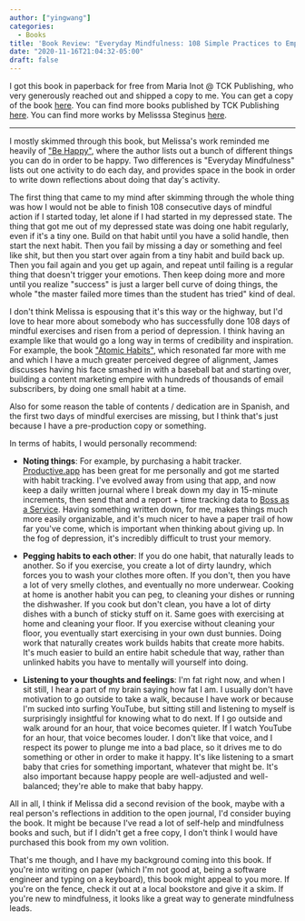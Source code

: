 ```yaml
---
author: ["yingwang"]
categories:
  - Books
title: 'Book Review: "Everyday Mindfulness: 108 Simple Practices to Empower Yourself and Transform Your Life", by Melissa Steginus'
date: "2020-11-16T21:04:32-05:00"
draft: false
---
```


I got this book in paperback for free from Maria Inot @ TCK Publishing, who very
generously reached out and shipped a copy to me. You can get a copy of the book
[here](https://geni.us/everydaymindfulnessm). You can find more books published
by TCK Publishing [here](https://www.tckpublishing.com/). You can find more
works by Melisssa Steginus [here](https://melissasteginus.com/).

---

I mostly skimmed through this book, but Melissa's work reminded me heavily of
["Be Happy"](/posts/2017/12/17/be_happy), where the author lists out a bunch of
different things you can do in order to be happy. Two differences is "Everyday
Mindfulness" lists out one activity to do each day, and provides space in the
book in order to write down reflections about doing that day's activity.

The first thing that came to my mind after skimming through the whole thing was
how I would not be able to finish 108 consecutive days of mindful action if I
started today, let alone if I had started in my depressed state. The thing that
got me out of my depressed state was doing one habit regularly, even if it's a
tiny one. Build on that habit until you have a solid handle, then start the next
habit. Then you fail by missing a day or something and feel like shit, but then
you start over again from a tiny habit and build back up. Then you fail again
and you get up again, and repeat until failing is a regular thing that doesn't
trigger your emotions. Then keep doing more and more until you realize "success"
is just a larger bell curve of doing things, the whole "the master failed more
times than the student has tried" kind of deal.

I don't think Melissa is espousing that it's this way or the highway, but I'd
love to hear more about somebody who has successfully done 108 days of mindful
exercises and risen from a period of depression. I think having an example like
that would go a long way in terms of credibility and inspiration. For example,
the book ["Atomic Habits"](/posts/2020/07/28/atomic_habits), which resonated far
more with me and which I have a much greater perceived degree of alignment,
James discusses having his face smashed in with a baseball bat and starting
over, building a content marketing empire with hundreds of thousands of email
subscribers, by doing one small habit at a time.

Also for some reason the table of contents / dedication are in Spanish, and the
first two days of mindful exercises are missing, but I think that's just because
I have a pre-production copy or something.

In terms of habits, I would personally recommend:

- **Noting things**: For example, by purchasing a habit tracker.
  [Productive.app](http://productiveapp.io/) has been great for me personally
  and got me started with habit tracking. I've evolved away from using that app,
  and now keep a daily written journal where I break down my day in 15-minute
  increments, then send that and a report + time tracking data to [Boss as a
  Service](https://bossasaservice.life/). Having something written down, for me,
  makes things much more easily organizable, and it's much nicer to have a paper
  trail of how far you've come, which is important when thinking about giving
  up. In the fog of depression, it's incredibly difficult to trust your memory.

- **Pegging habits to each other**: If you do one habit, that naturally leads to
  another. So if you exercise, you create a lot of dirty laundry, which forces
  you to wash your clothes more often. If you don't, then you have a lot of very
  smelly clothes, and eventually no more underwear. Cooking at home is another
  habit you can peg, to cleaning your dishes or running the dishwasher. If you
  cook but don't clean, you have a lot of dirty dishes with a bunch of sticky
  stuff on it. Same goes with exercising at home and cleaning your floor. If you
  exercise without cleaning your floor, you eventually start exercising in your
  own dust bunnies. Doing work that naturally creates work builds habits that
  create more habits. It's much easier to build an entire habit schedule that
  way, rather than unlinked habits you have to mentally will yourself into
  doing.

- **Listening to your thoughts and feelings**: I'm fat right now, and when I sit
  still, I hear a part of my brain saying how fat I am. I usually don't have
  motivation to go outside to take a walk, because I have work or because I'm
  sucked into surfing YouTube, but sitting still and listening to myself is
  surprisingly insightful for knowing what to do next. If I go outside and walk
  around for an hour, that voice becomes quieter. If I watch YouTube for an
  hour, that voice becomes louder. I don't like that voice, and I respect its
  power to plunge me into a bad place, so it drives me to do something or other
  in order to make it happy. It's like listening to a smart baby that cries for
  something important, whatever that might be. It's also important because happy
  people are well-adjusted and well-balanced; they're able to make that baby
  happy.

All in all, I think if Melissa did a second revision of the book, maybe with a
real person's reflections in addition to the open journal, I'd consider buying
the book. It might be because I've read a lot of self-help and mindfulness books
and such, but if I didn't get a free copy, I don't think I would have purchased
this book from my own volition.

That's me though, and I have my background coming into this book. If you're into
writing on paper (which I'm not good at, being a software engineer and typing on
a keyboard), this book might appeal to you more. If you're on the fence, check
it out at a local bookstore and give it a skim. If you're new to mindfulness, it
looks like a great way to generate mindfulness leads.
